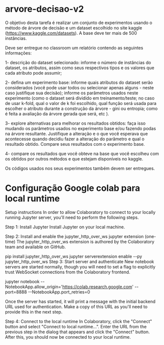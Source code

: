 # arvore-decisao-v2
O objetivo desta tarefa é realizar um conjunto de experimentos usando o método de árvore de decisão e um dataset escolhido no site kaggle (https://www.kaggle.com/datasets). A base deve ter mais de 500 instâncias.


Deve ser entregue no classroom um relatório contendo as seguintes informações:

1- descrição do dataset selecionado: informe o número de instâncias do dataset, os atributos, assim como seus respectivos tipos e os valores que cada atributo pode assumir;

2- defina um experimento base: informe quais atributos do dataset serão considerados (você pode usar todos ou selecionar apenas alguns - neste caso justifique sua decisão); informe os parâmetros usados neste experimento (como o dataset será dividido em treinamento/teste; no caso de usar k-fold, qual o valor de k foi escolhido, qual função será usada para escolher o atributo durante a construção da árvore - gini ou entropia; como é feita a avaliação da árvore gerada que será, etc ).

3- explore alternativas para melhorar os resultados obtidos: faça isso mudando os parâmetros usados no experimento base e/ou fazendo podas na árvore resultante. Justifique a alteração e o que você esperava que acontecesse quando decidiu fazer a alteração do parâmetro e qual o resultado obtido. Compare seus resultados com o experimento base.

4- compare os resultados que você obteve na base que você escolheu com os obtidos por outros métodos e que estejam disponíveis no kaggle.

Os códigos usados nos seus experimentos também devem ser entregues.


# Configuração Google colab para local runtime 

Setup instructions
In order to allow Colaboratory to connect to your locally running Jupyter server, you'll need to perform the following steps.

Step 1: Install Jupyter
Install Jupyter on your local machine.

Step 2: Install and enable the jupyter_http_over_ws jupyter extension (one-time)
The jupyter_http_over_ws extension is authored by the Colaboratory team and available on GitHub.

pip install jupyter_http_over_ws
jupyter serverextension enable --py jupyter_http_over_ws
Step 3: Start server and authenticate
New notebook servers are started normally, though you will need to set a flag to explicitly trust WebSocket connections from the Colaboratory frontend.

jupyter notebook --NotebookApp.allow_origin='https://colab.research.google.com' --port=8888 --NotebookApp.port_retries=0
    
Once the server has started, it will print a message with the initial backend URL used for authentication. Make a copy of this URL as you'll need to provide this in the next step.

Step 4: Connect to the local runtime
In Colaboratory, click the "Connect" button and select "Connect to local runtime...". Enter the URL from the previous step in the dialog that appears and click the "Connect" button. After this, you should now be connected to your local runtime.
